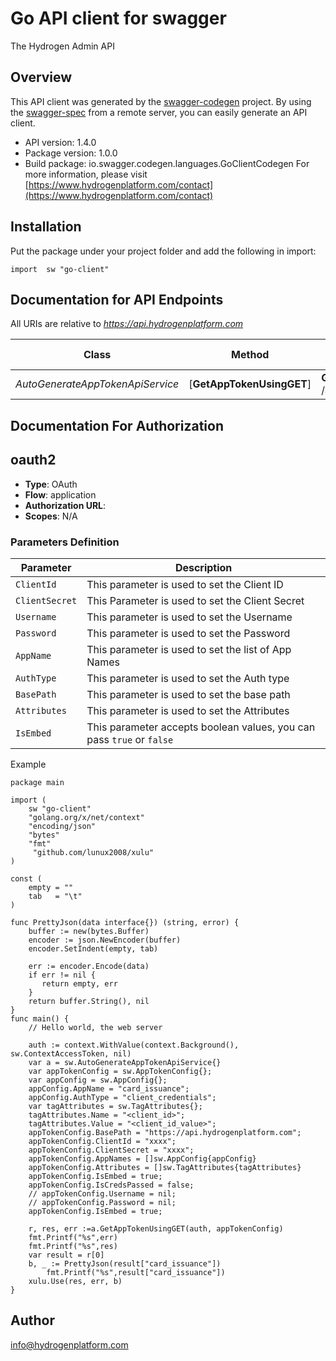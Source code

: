 # Go API client for swagger

The Hydrogen Admin API

## Overview
This API client was generated by the [swagger-codegen](https://github.com/swagger-api/swagger-codegen) project.  By using the [swagger-spec](https://github.com/swagger-api/swagger-spec) from a remote server, you can easily generate an API client.

- API version: 1.4.0
- Package version: 1.0.0
- Build package: io.swagger.codegen.languages.GoClientCodegen
For more information, please visit [https://www.hydrogenplatform.com/contact](https://www.hydrogenplatform.com/contact)

## Installation
Put the package under your project folder and add the following in import:
```golang
import 	sw "go-client"
```

## Documentation for API Endpoints

All URIs are relative to *https://api.hydrogenplatform.com*

Class | Method | HTTP request | Description
------------ | ------------- | ------------- | -------------
*AutoGenerateAppTokenApiService* | [**GetAppTokenUsingGET**] | **Get** /app_token | getAppToken


## Documentation For Authorization

## oauth2
- **Type**: OAuth
- **Flow**: application
- **Authorization URL**: 
- **Scopes**: N/A

### Parameters Definition

| Parameter |  Description |
| ----------------------- | ----------------------------------------------- |
| `ClientId` | This parameter is used to set the Client ID |
| `ClientSecret` | This Parameter is used to set the Client Secret |
| `Username` | This parameter is used to set the Username |
| `Password` | This parameter is used to set the Password |
| `AppName` | This parameter is used to set the list of App Names |
| `AuthType` | This parameter is used to set the Auth type |
| `BasePath` | This parameter is used to set the base path | 
| `Attributes`| This parameter is used to set the Attributes |
| `IsEmbed` | This parameter accepts boolean values, you can pass `true` or `false` |

Example
```golang
package main

import (
	sw "go-client"
	"golang.org/x/net/context"
	"encoding/json"
    "bytes"
	"fmt"
	 "github.com/lunux2008/xulu"
)

const (
    empty = ""
    tab   = "\t"
)

func PrettyJson(data interface{}) (string, error) {
    buffer := new(bytes.Buffer)
    encoder := json.NewEncoder(buffer)
    encoder.SetIndent(empty, tab)

    err := encoder.Encode(data)
    if err != nil {
       return empty, err
    }
    return buffer.String(), nil
}
func main() {
	// Hello world, the web server

    auth := context.WithValue(context.Background(), sw.ContextAccessToken, nil)
	var a = sw.AutoGenerateAppTokenApiService{}
	var appTokenConfig = sw.AppTokenConfig{};
	var appConfig = sw.AppConfig{};
	appConfig.AppName = "card_issuance";
	appConfig.AuthType = "client_credentials";
	var tagAttributes = sw.TagAttributes{};
	tagAttributes.Name = "<client_id>";
	tagAttributes.Value = "<client_id_value>";
	appTokenConfig.BasePath = "https://api.hydrogenplatform.com";
	appTokenConfig.ClientId = "xxxx";
	appTokenConfig.ClientSecret = "xxxx";
	appTokenConfig.AppNames = []sw.AppConfig{appConfig}
	appTokenConfig.Attributes = []sw.TagAttributes{tagAttributes}
	appTokenConfig.IsEmbed = true;
	appTokenConfig.IsCredsPassed = false;
	// appTokenConfig.Username = nil;
	// appTokenConfig.Password = nil;
	appTokenConfig.IsEmbed = true;

	r, res, err :=a.GetAppTokenUsingGET(auth, appTokenConfig)
	fmt.Printf("%s",err)
	fmt.Printf("%s",res)
	var result = r[0]
	b, _ := PrettyJson(result["card_issuance"])
        fmt.Printf("%s",result["card_issuance"])
	xulu.Use(res, err, b)
}
```

## Author

info@hydrogenplatform.com

